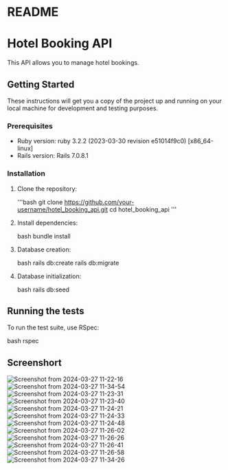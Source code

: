 # README

# Hotel Booking API

This API allows you to manage hotel bookings.

## Getting Started

These instructions will get you a copy of the project up and running on your local machine for development and testing purposes.

### Prerequisites

- Ruby version: ruby 3.2.2 (2023-03-30 revision e51014f9c0) [x86_64-linux]
- Rails version: Rails 7.0.8.1

### Installation

1. Clone the repository:

    '''bash
    git clone https://github.com/your-username/hotel_booking_api.git
    cd hotel_booking_api
   '''
    

3. Install dependencies:

    bash
    bundle install
    

4. Database creation:

    bash
    rails db:create
    rails db:migrate
    

5. Database initialization:

    bash
    rails db:seed
    

## Running the tests

To run the test suite, use RSpec:

  bash
  rspec

## Screenshort
![Screenshot from 2024-03-27 11-22-16](https://github.com/prajaktadumbre/hotel_booking_api/assets/38855871/8ded621c-b952-44ad-ab16-907f710937e7)
![Screenshot from 2024-03-27 11-34-54](https://github.com/prajaktadumbre/hotel_booking_api/assets/38855871/96f4a19f-3c18-4472-b401-f6d6a6e9a91c)
![Screenshot from 2024-03-27 11-23-31](https://github.com/prajaktadumbre/hotel_booking_api/assets/38855871/1290e921-a8a4-492a-9885-bec8facc3f61)
![Screenshot from 2024-03-27 11-23-40](https://github.com/prajaktadumbre/hotel_booking_api/assets/38855871/de9e1315-88d1-4ff6-90ce-c2f4f7b266b6)
![Screenshot from 2024-03-27 11-24-21](https://github.com/prajaktadumbre/hotel_booking_api/assets/38855871/d2f16755-826e-4691-b15a-15895028163a)
![Screenshot from 2024-03-27 11-24-33](https://github.com/prajaktadumbre/hotel_booking_api/assets/38855871/315f2599-4ad0-4906-9266-d572947afd51)
![Screenshot from 2024-03-27 11-24-48](https://github.com/prajaktadumbre/hotel_booking_api/assets/38855871/24bd06bc-cc9a-4980-bda5-a7565d351143)
![Screenshot from 2024-03-27 11-26-02](https://github.com/prajaktadumbre/hotel_booking_api/assets/38855871/f0df3b4b-e50e-47a0-8e1e-251998f0299e)
![Screenshot from 2024-03-27 11-26-26](https://github.com/prajaktadumbre/hotel_booking_api/assets/38855871/ef3cd400-c998-495e-af97-65b616529d1e)
![Screenshot from 2024-03-27 11-26-41](https://github.com/prajaktadumbre/hotel_booking_api/assets/38855871/8b569fb9-8166-46bb-806d-00eb0b00b150)
![Screenshot from 2024-03-27 11-26-58](https://github.com/prajaktadumbre/hotel_booking_api/assets/38855871/d6521915-d5bb-47f9-9060-912452f9674a)
![Screenshot from 2024-03-27 11-34-26](https://github.com/prajaktadumbre/hotel_booking_api/assets/38855871/41520ee8-861f-48eb-bc3b-94cf284d971d)
